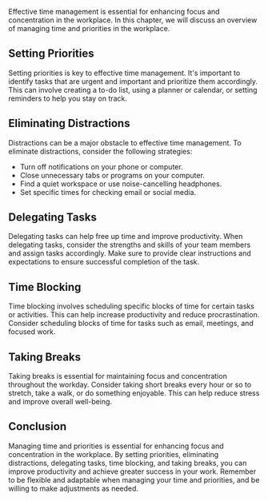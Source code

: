 
Effective time management is essential for enhancing focus and concentration in the workplace. In this chapter, we will discuss an overview of managing time and priorities in the workplace.

Setting Priorities
------------------

Setting priorities is key to effective time management. It's important to identify tasks that are urgent and important and prioritize them accordingly. This can involve creating a to-do list, using a planner or calendar, or setting reminders to help you stay on track.

Eliminating Distractions
------------------------

Distractions can be a major obstacle to effective time management. To eliminate distractions, consider the following strategies:

* Turn off notifications on your phone or computer.
* Close unnecessary tabs or programs on your computer.
* Find a quiet workspace or use noise-cancelling headphones.
* Set specific times for checking email or social media.

Delegating Tasks
----------------

Delegating tasks can help free up time and improve productivity. When delegating tasks, consider the strengths and skills of your team members and assign tasks accordingly. Make sure to provide clear instructions and expectations to ensure successful completion of the task.

Time Blocking
-------------

Time blocking involves scheduling specific blocks of time for certain tasks or activities. This can help increase productivity and reduce procrastination. Consider scheduling blocks of time for tasks such as email, meetings, and focused work.

Taking Breaks
-------------

Taking breaks is essential for maintaining focus and concentration throughout the workday. Consider taking short breaks every hour or so to stretch, take a walk, or do something enjoyable. This can help reduce stress and improve overall well-being.

Conclusion
----------

Managing time and priorities is essential for enhancing focus and concentration in the workplace. By setting priorities, eliminating distractions, delegating tasks, time blocking, and taking breaks, you can improve productivity and achieve greater success in your work. Remember to be flexible and adaptable when managing your time and priorities, and be willing to make adjustments as needed.
